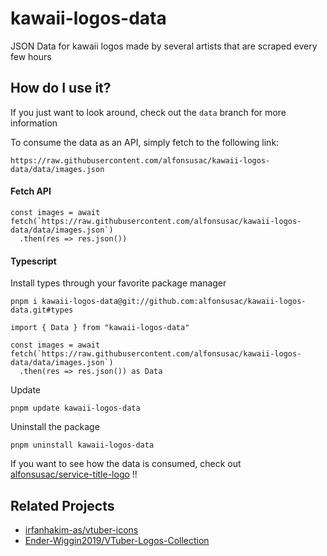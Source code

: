 # kawaii-logos-data
JSON Data for kawaii logos made by several artists that are scraped every few hours

## How do I use it?

If you just want to look around, check out the `data` branch for more information

To consume the data as an API, simply fetch to the following link:

```
https://raw.githubusercontent.com/alfonsusac/kawaii-logos-data/data/images.json
```

#### Fetch API

```tsx
const images = await fetch(`https://raw.githubusercontent.com/alfonsusac/kawaii-logos-data/data/images.json`)
  .then(res => res.json())
```

#### Typescript

Install types through your favorite package manager
```shell
pnpm i kawaii-logos-data@git://github.com:alfonsusac/kawaii-logos-data.git#types
```

```tsx
import { Data } from "kawaii-logos-data"

const images = await fetch(`https://raw.githubusercontent.com/alfonsusac/kawaii-logos-data/data/images.json`)
  .then(res => res.json()) as Data
```
Update
```shell
pnpm update kawaii-logos-data
```

Uninstall the package
```shell
pnpm uninstall kawaii-logos-data
```

If you want to see how the data is consumed, check out [alfonsusac/service-title-logo](https://github.com/alfonsusac/service-title-logo) !!

## Related Projects

- [irfanhakim-as/vtuber-icons](https://github.com/irfanhakim-as/vtuber-icons)
- [Ender-Wiggin2019/VTuber-Logos-Collection](https://github.com/Ender-Wiggin2019/VTuber-Logos-Collection)